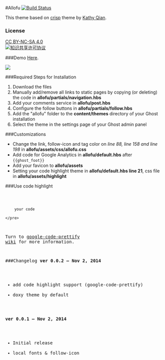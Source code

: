 #Allofu [![Build Status](https://travis-ci.org/alim0x/allofu-ghost-theme.svg)](https://travis-ci.org/alim0x/allofu-ghost-theme)

This theme based on [crisp](https://github.com/kathyqian/crisp-ghost-theme) theme by [Kathy Qian](http://kathyqian.com).

### License
[CC BY-NC-SA 4.0](http://creativecommons.org/licenses/by-nc-sa/4.0/)<br/>
<a rel="license" href="http://creativecommons.org/licenses/by-nc-sa/4.0/"><img alt="知识共享许可协议" style="border-width:0" src="https://i.creativecommons.org/l/by-nc-sa/4.0/88x31.png" /></a><br/>

###Demo
[Here](https://memo.ink).

![](http://i60.tinypic.com/10oh0n6.png)

###Required Steps for Installation
1. Download the files
2. Manually add/remove all links to static pages by copying (or deleting) the code in **allofu/partials/navigation.hbs**
3. Add your comments service in **allofu/post.hbs**
4. Configure the follow buttons in **allofu/partials/follow.hbs**
5. Add the "allofu" folder to the **content/themes** directory of your Ghost installation
6. Select the theme in the settings page of your Ghost admin panel

###Customizations
* Change the link, follow-icon and tag color on *line 88, line 158 and line 198* in **allofu/assets/css/allofu.css**
* Add code for Google Analytics in **allofu/default.hbs** after `{{ghost_foot}}`
* Add your favicon to **allofu/assets**
* Setting your code highlight theme in **allofu/default.hbs line 21**, css file in **allofu/assets/highlight**

###Use code highlight
    <pre class="prettyprint">

        your code

    </pre>
Turn to [google-code-prettify wiki](https://code.google.com/p/google-code-prettify/wiki/GettingStarted) for more information.

###Changelog
**ver 0.0.2  &mdash; Nov 2, 2014**
 * add code highlight support (google-code-prettify)
 * doxy theme by default

**ver 0.0.1  &mdash; Nov 2, 2014**

 * Initial release
 * local fonts & follow-icon
